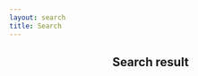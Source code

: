 ```yaml
---
layout: search
title: Search
---
```

<section>
    <header class="main">
        <h1>Search result</h1>
    </header>
    <div id="search-results" class="posts" style="display: none;"></div>
</section>
